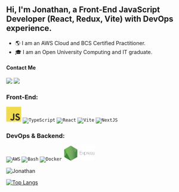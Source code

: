 ## Hi, I'm Jonathan, a Front-End JavaScript Developer (React, Redux, Vite) with DevOps experience. 

<!-- [![Typing SVG](https://readme-typing-svg.herokuapp.com?font=Fira+Code&duration=3000&pause=1000&color=1AC2F7&width=800&height=150&lines=A+Front-End+Developer++(React%2C+Vite%2C+AWS)+With+DevOps+Experience.)](https://git.io/typing-svg) -->


 - 🌎 I am an AWS Cloud and BCS Certified Practitioner.
 - 🎓 I am an Open University Computing and IT graduate.

#### Contact Me
<a href="mailto:jonathan.h.banerjee@gmail.com?subject=Hello Jonathan!"><img src="https://img.shields.io/badge/Gmail-D14836?style=for-the-badge&logo=gmail&logoColor=white" height=25></a>
<a href="https://www.linkedin.com/in/jonathan-banerjee-7086b322b/"><img src="https://img.shields.io/badge/LinkedIn-0077B5?style=for-the-badge&logo=linkedin&logoColor=white" height=25></a>



### Front-End:


<code><img height="40" alt="Javascript" src="https://raw.githubusercontent.com/github/explore/80688e429a7d4ef2fca1e82350fe8e3517d3494d/topics/javascript/javascript.png"></code>
<code><img height="40" alt="TypeScript" src="https://upload.wikimedia.org/wikipedia/commons/f/f5/Typescript.svg"></code>
<code><img height="40" alt="React" src="https://upload.wikimedia.org/wikipedia/commons/thumb/a/a7/React-icon.svg/2300px-React-icon.svg.png"></code>
<code><img height="40" alt="Vite" src="https://vitejs.dev/logo-with-shadow.png"></code>
<code><img height="40" alt="NextJS" src="https://images.ctfassets.net/23aumh6u8s0i/6pjUKboBuFLvCKkE3esaFA/5f2101d6d2add5c615db5e98a553fc44/nextjs.jpeg"></code>
<code><img height="40" alt="" src="https://www.sortabase.com/_next/image?url=https%3A%2F%2Ftrayjaimagefiles.s3.us-east-2.amazonaws.com%2Fpost-imagerc-upload-1683074259389-6Screenshot%202023-05-02%20at%208.50.47%20PM.png&w=1080&q=75"></code>
<!--<code><img height="40" alt="HTML" src="https://upload.wikimedia.org/wikipedia/commons/6/61/HTML5_logo_and_wordmark.svg"></code>
<code><img height="40" alt="CSS" src="https://upload.wikimedia.org/wikipedia/commons/d/d5/CSS3_logo_and_wordmark.svg"></code>
<code><img height="40" alt="SASS" src="https://sass-lang.com/assets/img/logos/logo.svg"></code> -->
### DevOps & Backend:
<code><img height="40" alt="AWS" src="https://upload.wikimedia.org/wikipedia/commons/9/93/Amazon_Web_Services_Logo.svg"></code>
<code><img height="40" alt="Bash" src="https://dwglogo.com/wp-content/uploads/2019/03/1800px-gnu_bash_logo-1024x705.png"></code>
<code><img height="40" alt="Docker" src="https://upload.wikimedia.org/wikipedia/en/f/f4/Docker_logo.svg"></code>
<code><img height="40" alt="Node.js" src="https://raw.githubusercontent.com/github/explore/80688e429a7d4ef2fca1e82350fe8e3517d3494d/topics/nodejs/nodejs.png"></code>
<code><img height="40" alt="Express" src="https://raw.githubusercontent.com/github/explore/80688e429a7d4ef2fca1e82350fe8e3517d3494d/topics/express/express.png"></code>
<!-- <code><img height="40" alt="postgresql" src="https://raw.githubusercontent.com/github/explore/80688e429a7d4ef2fca1e82350fe8e3517d3494d/topics/postgresql/postgresql.png"></code>
<code><img height="40" alt="Git" src="https://raw.githubusercontent.com/github/explore/80688e429a7d4ef2fca1e82350fe8e3517d3494d/topics/git/git.png"></code> 

<!-- <code><img height="40" alt="Linux" src="https://upload.wikimedia.org/wikipedia/commons/3/35/Tux.svg"></code> -->

<div align="left">
  <img src='https://www.thereactivedeveloper.com/assets/hero-me-dark.gif' alt='Jonathan' width='163'>
</div>

[![Top Langs](https://github-readme-stats.vercel.app/api/top-langs/?username=jonathanbanerjee&layout=compact&theme=dark)](https://github.com/jonathanbanerjee/github-readme-stats)


<!--
### Developer projects:

- [Air Checker](https://Airchecker.netlify.app) (My latest project)
- [Tic-Tac-Toe](https://react-noughtsandcrosses.netlify.app)
- [What Three Letters](https://what-three-letters.netlify.app/)
- [FairWeather Application](https://fairweather.netlify.app)
- [To-Do's](https://todosforme.netlify.app)
- [Spotify Replica](https://jonathan-spotify.netlify.app)
- [Gallery of Noisy](https://noisygallery.netlify.app)





### Developer Operations Projects:

- [Bash Script to generate public SSH keys](https://github.com/JonathanBanerjee/venkman)
- [Running a linux service on a Virtual Machine](https://github.com/JonathanBanerjee/suzuki)
- [Containerization of a Wordle Application](https://github.com/JonathanBanerjee/wordle)
- [ELK Stack (Proof of concept)](https://github.com/JonathanBanerjee/aether)

 ### Tutorial Profiles -->

<!-- <a href="https://www.khanacademy.org/profile/JonathanBanerjee/projects"><img src="https://img.shields.io/badge/KhanAcademy-%2314BF96.svg?style=for-the-badge&logo=KhanAcademy&logoColor=white" height=25></a>
   <a href="https://www.freecodecamp.org/JonathanBanerjee"><img src="https://img.shields.io/badge/Freecodecamp-%23123.svg?&style=for-the-badge&logo=freecodecamp&logoColor=green" height=25></a>
   <a href="https://www.codewars.com/users/JonathanBanerjee"><img src="https://img.shields.io/badge/Codewars-B1361E?style=for-the-badge&logo=codewars&logoColor=grey" height=25></a>
    <a href="https://www.hackerrank.com/jonathanbanerjee"><img src="https://img.shields.io/badge/-Hackerrank-2EC866?style=for-the-badge&logo=HackerRank&logoColor=white" height=25></a> -->
 




<!-- #### Outside of coding, I like to:

> - Play, follow and study football ⚽️ - Watford Supporter, AFC Camden and FPL Player.
> - Meditate 🧘🏽‍♂️
> - Read/study 📚 (Currently reading: A world without email by Cal Newport) 

<a href="https://calnewport.com/a-world-without-email/"><img src="https://calnewport.com/wp-content/uploads/2021/01/email-cover-400px.jpg" height=200></a>
--> 



  

